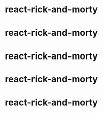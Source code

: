 # react-rick-and-morty
# react-rick-and-morty
# react-rick-and-morty
# react-rick-and-morty
# react-rick-and-morty
